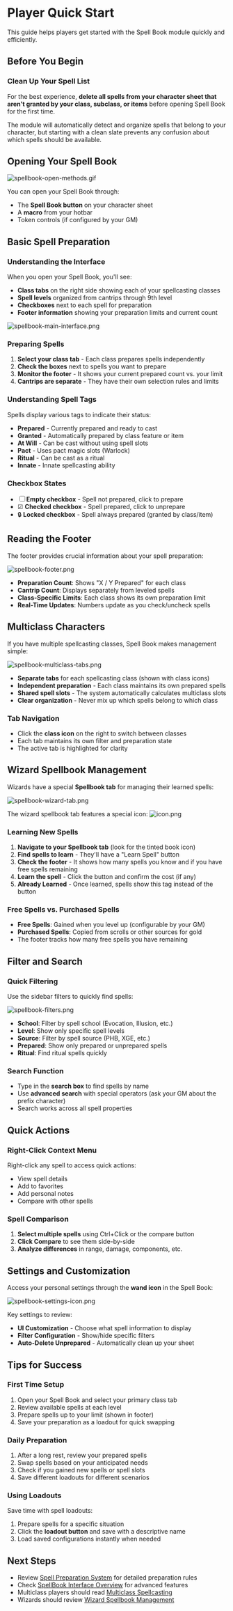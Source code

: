 # Player Quick Start

This guide helps players get started with the Spell Book module quickly and efficiently.

## Before You Begin

### Clean Up Your Spell List

For the best experience, **delete all spells from your character sheet that aren't granted by your class, subclass, or items** before opening Spell Book for the first time.

The module will automatically detect and organize spells that belong to your character, but starting with a clean slate prevents any confusion about which spells should be available.

## Opening Your Spell Book

![spellbook-open-methods.gif](https://github.com/Sayshal/spell-book/blob/main/github_media/spellbook-open-methods.gif)

You can open your Spell Book through:

- The **Spell Book button** on your character sheet
- A **macro** from your hotbar
- Token controls (if configured by your GM)

## Basic Spell Preparation

### Understanding the Interface

When you open your Spell Book, you'll see:

- **Class tabs** on the right side showing each of your spellcasting classes
- **Spell levels** organized from cantrips through 9th level
- **Checkboxes** next to each spell for preparation
- **Footer information** showing your preparation limits and current count

![spellbook-main-interface.png](https://github.com/Sayshal/spell-book/blob/main/github_media/spellbook-main-interface.png)

### Preparing Spells

1. **Select your class tab** - Each class prepares spells independently
2. **Check the boxes** next to spells you want to prepare
3. **Monitor the footer** - It shows your current prepared count vs. your limit
4. **Cantrips are separate** - They have their own selection rules and limits

### Understanding Spell Tags

Spells display various tags to indicate their status:

- **Prepared** - Currently prepared and ready to cast
- **Granted** - Automatically prepared by class feature or item
- **At Will** - Can be cast without using spell slots
- **Pact** - Uses pact magic slots (Warlock)
- **Ritual** - Can be cast as a ritual
- **Innate** - Innate spellcasting ability

### Checkbox States

- ☐ **Empty checkbox** - Spell not prepared, click to prepare
- ☑ **Checked checkbox** - Spell prepared, click to unprepare
- 🔒 **Locked checkbox** - Spell always prepared (granted by class/item)

## Reading the Footer

The footer provides crucial information about your spell preparation:

![spellbook-footer.png](https://github.com/Sayshal/spell-book/blob/main/github_media/spellbook-footer.png)

- **Preparation Count**: Shows "X / Y Prepared" for each class
- **Cantrip Count**: Displays separately from leveled spells
- **Class-Specific Limits**: Each class shows its own preparation limit
- **Real-Time Updates**: Numbers update as you check/uncheck spells

## Multiclass Characters

If you have multiple spellcasting classes, Spell Book makes management simple:

![spellbook-multiclass-tabs.png](https://github.com/Sayshal/spell-book/blob/main/github_media/spellbook-multiclass-tabs.png)

- **Separate tabs** for each spellcasting class (shown with class icons)
- **Independent preparation** - Each class maintains its own prepared spells
- **Shared spell slots** - The system automatically calculates multiclass slots
- **Clear organization** - Never mix up which spells belong to which class

### Tab Navigation

- Click the **class icon** on the right to switch between classes
- Each tab maintains its own filter and preparation state
- The active tab is highlighted for clarity

## Wizard Spellbook Management

Wizards have a special **Spellbook tab** for managing their learned spells:

![spellbook-wizard-tab.png](https://github.com/Sayshal/spell-book/blob/main/github_media/spellbook-wizard-tab.png)

The wizard spellbook tab features a special icon: ![icon.png](https://github.com/Sayshal/spell-book/blob/main/github_media/icon.png)

### Learning New Spells

1. **Navigate to your Spellbook tab** (look for the tinted book icon)
2. **Find spells to learn** - They'll have a "Learn Spell" button
3. **Check the footer** - It shows how many spells you know and if you have free spells remaining
4. **Learn the spell** - Click the button and confirm the cost (if any)
5. **Already Learned** - Once learned, spells show this tag instead of the button

### Free Spells vs. Purchased Spells

- **Free Spells**: Gained when you level up (configurable by your GM)
- **Purchased Spells**: Copied from scrolls or other sources for gold
- The footer tracks how many free spells you have remaining

## Filter and Search

### Quick Filtering

Use the sidebar filters to quickly find spells:

![spellbook-filters.png](https://github.com/Sayshal/spell-book/blob/main/github_media/spellbook-filters.png)

- **School**: Filter by spell school (Evocation, Illusion, etc.)
- **Level**: Show only specific spell levels
- **Source**: Filter by spell source (PHB, XGE, etc.)
- **Prepared**: Show only prepared or unprepared spells
- **Ritual**: Find ritual spells quickly

### Search Function

- Type in the **search box** to find spells by name
- Use **advanced search** with special operators (ask your GM about the prefix character)
- Search works across all spell properties

## Quick Actions

### Right-Click Context Menu

Right-click any spell to access quick actions:

- View spell details
- Add to favorites
- Add personal notes
- Compare with other spells

### Spell Comparison

1. **Select multiple spells** using Ctrl+Click or the compare button
2. **Click Compare** to see them side-by-side
3. **Analyze differences** in range, damage, components, etc.

## Settings and Customization

Access your personal settings through the **wand icon** in the Spell Book:

![spellbook-settings-icon.png](https://github.com/Sayshal/spell-book/blob/main/github_media/spellbook-settings-icon.png)

Key settings to review:

- **UI Customization** - Choose what spell information to display
- **Filter Configuration** - Show/hide specific filters
- **Auto-Delete Unprepared** - Automatically clean up your sheet

## Tips for Success

### First Time Setup

1. Open your Spell Book and select your primary class tab
2. Review available spells at each level
3. Prepare spells up to your limit (shown in footer)
4. Save your preparation as a loadout for quick swapping

### Daily Preparation

1. After a long rest, review your prepared spells
2. Swap spells based on your anticipated needs
3. Check if you gained new spells or spell slots
4. Save different loadouts for different scenarios

### Using Loadouts

Save time with spell loadouts:

1. Prepare spells for a specific situation
2. Click the **loadout button** and save with a descriptive name
3. Load saved configurations instantly when needed

## Next Steps

- Review [Spell Preparation System](Spell-Preparation-System) for detailed preparation rules
- Check [SpellBook Interface Overview](SpellBook-Interface-Overview) for advanced features
- Multiclass players should read [Multiclass Spellcasting](Multiclass-Spellcasting)
- Wizards should review [Wizard Spellbook Management](Wizard-Spellbook-Management)
